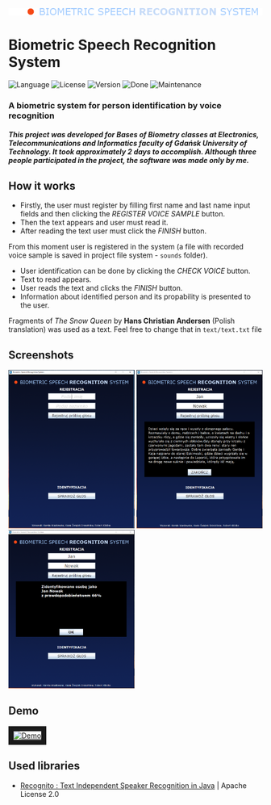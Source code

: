 ![Logo][logo]

# Biometric Speech Recognition System

![Language][language-url] ![License][license-url] ![Version][version-url] ![Done][done-url] ![Maintenance][maintenance-url]

### A biometric system for person identification by voice recognition

##### This project was developed for *Bases of Biometry* classes at Electronics, Telecommunications and Informatics faculty of Gdańsk University of Technology. It took approximately 2 days to accomplish. Although three people participated in the project, the software was made only by me.

## How it works

- Firstly, the user must register by filling first name and last name input fields and then clicking the *REGISTER VOICE SAMPLE* button.
- Then the text appears and user must read it.
- After reading the text user must click the *FINISH* button.

From this moment user is registered in the system (a file with recorded voice sample is saved in project file system - `sounds` folder).

- User identification can be done by clicking the *CHECK VOICE* button.
- Text to read appears.
- User reads the text and clicks the *FINISH* button.
- Information about identified person and its propability is presented to the user.

Fragments of *The Snow Queen* by **Hans Christian Andersen** (Polish translation) was used as a text. Feel free to change that in `text/text.txt` file

## Screenshots

<img src="screenshots/main.PNG" alt="Main view" width="250" height="314" /> <img src="screenshots/registration.PNG" alt="Registration" width="250" height="314" /> <img src="screenshots/identification.PNG" alt="Identification" width="250" height="314" />

## Demo

<a href="http://www.youtube.com/watch?feature=player_embedded&v=oWzyNVCM_hY" target="_blank"><img src="http://img.youtube.com/vi/oWzyNVCM_hY/0.jpg" alt="Demo" width="240" height="180" border="10" />
</a>

## Used libraries

- [Recognito : Text Independent Speaker Recognition in Java](https://github.com/amaurycrickx/recognito) | Apache License 2.0

[logo]: images/logo.png "Biometric Speech Recognition System"
[license-url]: https://img.shields.io/badge/license-MIT-blue.svg?style=flat "License"
[version-url]: https://img.shields.io/badge/version-1.0.0-brightgreen.svg?style=flat "Version"
[maintenance-url]: https://img.shields.io/maintenance/no/2015.svg?style=flat "Maintenance"
[language-url]: https://img.shields.io/badge/language-Java-lightgrey.svg?style=flat "Language"
[done-url]: https://img.shields.io/badge/done-11.2015-yellow.svg?style=flat "Done"
